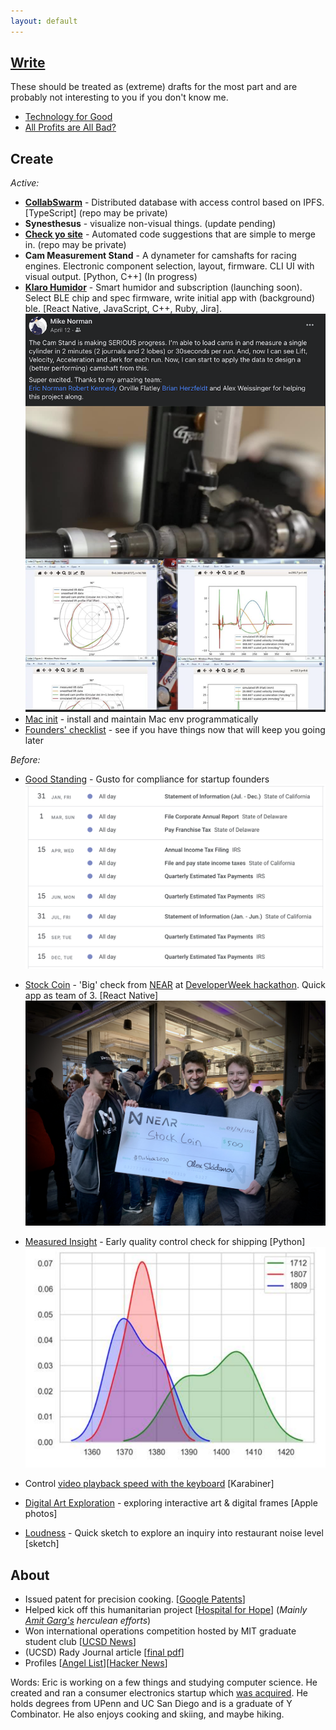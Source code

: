 ```yaml
---
layout: default
---
```


## [Write](/writings/)

These should be treated as (extreme) drafts for the most part and are probably not interesting to you if you don't know me.

- [Technology for Good](writings/techmology.html)
- [All Profits are All Bad?](/writings/profit.html)

## Create

_Active:_

- [**CollabSwarm**](https://github.com/collabswarm/collabswarm) - Distributed database with access control based on IPFS. [TypeScript] \(repo may be private\)
- **Synesthesus** - visualize non-visual things. (update pending)
- [**Check yo site**](https://github.com/lifekaizen/check-yo-site) - Automated code suggestions that are simple to merge in. (repo may be private)
- **Cam Measurement Stand** - A dynameter for camshafts for racing engines. Electronic component selection, layout, firmware. CLI UI with visual output. [Python, C++] (In progress)
- [**Klaro Humidor**](/pages/humidor-app.html) - Smart humidor and subscription (launching soon). Select BLE chip and spec firmware, write initial app with (background) ble. [React Native, JavaScript, C++, Ruby, Jira].
  ![cam stand and graphs](/assets/img/index/cam_stand.png "Output graphs.")
- [Mac init](https://github.com/lifekaizen/mac-init) - install and maintain Mac env programmatically
- [Founders' checklist](https://github.com/lifekaizen/founders-checklist) - see if you have things now that will keep you going later

_Before:_

- [Good Standing](https://goodstanding.guide/) - Gusto for compliance for startup founders
  ![view of calendar](/assets/img/index/good_standing_cal.png "Early version of the compliance calendar.")
- [Stock Coin](https://youtu.be/heBzIqgqkvA) - 'Big' check from [NEAR](https://nearprotocol.com/) at [DeveloperWeek hackathon](https://www.developerweek.com/events/hackathon/). Quick app as team of 3. [React Native]
  ![award ceremony](/assets/img/index/stockcoin_check.jpeg "Presented with a giant for $500 check by Near.")

- [Measured Insight](/assets/measured_insight.pdf) - Early quality control check for shipping [Python]
  ![frequency distribution](/assets/img/index/mi_freq_dist.png "Frequency distribution shows clear separation of good and bad items.")

- Control [video playback speed with the keyboard](/pages/video-speed-control.html) [Karabiner]
- [Digital Art Exploration](/pages/digital-art.html) - exploring interactive art & digital frames [Apple photos]
- [Loudness](/pages/loudness.html) - Quick sketch to explore an inquiry into restaurant noise level [sketch]

## About

- Issued patent for precision cooking. [[Google Patents][2]]
- Helped kick off this humanitarian project [[Hospital for Hope][3]] (_Mainly [Amit Garg's][4] herculean efforts_)
- Won international operations competition hosted by MIT graduate student club [[UCSD News][1]]
- (UCSD) Rady Journal article [[final pdf][6]]
- Profiles [[Angel List](https://angel.co/ericnorman)][[Hacker News](https://news.ycombinator.com/user?id=lifekaizen)]

Words: Eric is working on a few things and studying computer science. He created and ran a consumer electronics startup which [was acquired][5]. He holds degrees from UPenn and UC San Diego and is a graduate of Y Combinator. He also enjoys cooking and skiing, and maybe hiking.

[1]: https://ucsdnews.ucsd.edu/feature/rady_school_of_management_students_win_operations_simulation_competition
[2]: https://patents.google.com/patent/US10368395B1/en?oq=US10368395B1
[3]: https://www.hospitalforhope.org/team
[4]: https://www.linkedin.com/in/amgarg
[5]: https://desora.co/
[6]: /assets/publish.pdf
